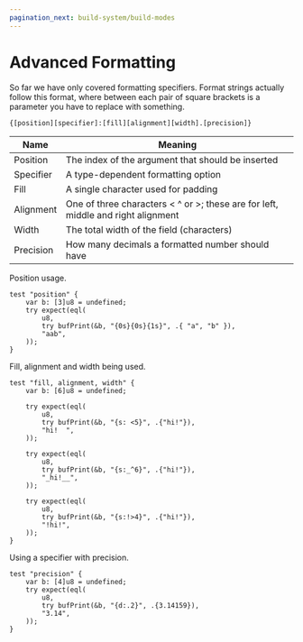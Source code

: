 ```yaml
---
pagination_next: build-system/build-modes
---
```


# Advanced Formatting

So far we have only covered formatting specifiers. Format strings actually
follow this format, where between each pair of square brackets is a parameter
you have to replace with something.

`{[position][specifier]:[fill][alignment][width].[precision]}`

| Name      | Meaning                                                                          |
| --------- | -------------------------------------------------------------------------------- |
| Position  | The index of the argument that should be inserted                                |
| Specifier | A type-dependent formatting option                                               |
| Fill      | A single character used for padding                                              |
| Alignment | One of three characters < ^ or >; these are for left, middle and right alignment |
| Width     | The total width of the field (characters)                                        |
| Precision | How many decimals a formatted number should have                                 |

Position usage.

```zig
test "position" {
    var b: [3]u8 = undefined;
    try expect(eql(
        u8,
        try bufPrint(&b, "{0s}{0s}{1s}", .{ "a", "b" }),
        "aab",
    ));
}
```

Fill, alignment and width being used.

```zig
test "fill, alignment, width" {
    var b: [6]u8 = undefined;

    try expect(eql(
        u8,
        try bufPrint(&b, "{s: <5}", .{"hi!"}),
        "hi!  ",
    ));

    try expect(eql(
        u8,
        try bufPrint(&b, "{s:_^6}", .{"hi!"}),
        "_hi!__",
    ));

    try expect(eql(
        u8,
        try bufPrint(&b, "{s:!>4}", .{"hi!"}),
        "!hi!",
    ));
}
```

Using a specifier with precision.

```zig
test "precision" {
    var b: [4]u8 = undefined;
    try expect(eql(
        u8,
        try bufPrint(&b, "{d:.2}", .{3.14159}),
        "3.14",
    ));
}
```
